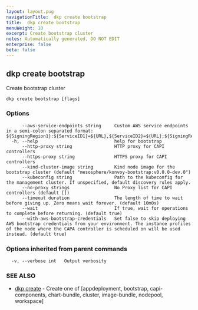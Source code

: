 ```yaml
---
layout: layout.pug
navigationTitle:  dkp create bootstrap
title:  dkp create bootstrap
menuWeight: 10
excerpt: Create bootstrap cluster
notes: Automatically generated, DO NOT EDIT
enterprise: false
beta: false
---
```

<!-- vale off -->
<!-- markdownlint-disable -->

## dkp create bootstrap

Create bootstrap cluster

```
dkp create bootstrap [flags]
```

### Options

```
      --aws-service-endpoints string     Custom AWS service endpoints in a semi-colon separated format: ${SigningRegion1}:${ServiceID1}=${URL},${ServiceID2}=${URL};${SigningRegion2}...
  -h, --help                             help for bootstrap
      --http-proxy string                HTTP proxy for CAPI controllers
      --https-proxy string               HTTPS proxy for CAPI controllers
      --kind-cluster-image string        Kind node image for the bootstrap cluster (default "mesosphere/konvoy-bootstrap:v0.0.0-dev.0")
      --kubeconfig string                Path to the kubeconfig for the management cluster. If unspecified, default discovery rules apply.
      --no-proxy strings                 No Proxy list for CAPI controllers (default [])
      --timeout duration                 The length of time to wait before giving up. Zero means wait forever. (default 10m0s)
      --wait                             If true, wait for operations to complete before returning. (default true)
      --with-aws-bootstrap-credentials   Set false to skip deploying AWS bootstrap credentials from your environment. The instance profiles of the node where the CAPA controller is scheduled on will be used instead. (default true)
```

### Options inherited from parent commands

```
  -v, --verbose int   Output verbosity
```

### SEE ALSO

* [dkp create](/dkp/kommander/2.2/cli/dkp/create/)	 - Create one of [appdeployment, bootstrap, capi-components, chart-bundle, cluster, image-bundle, nodepool, workspace]

